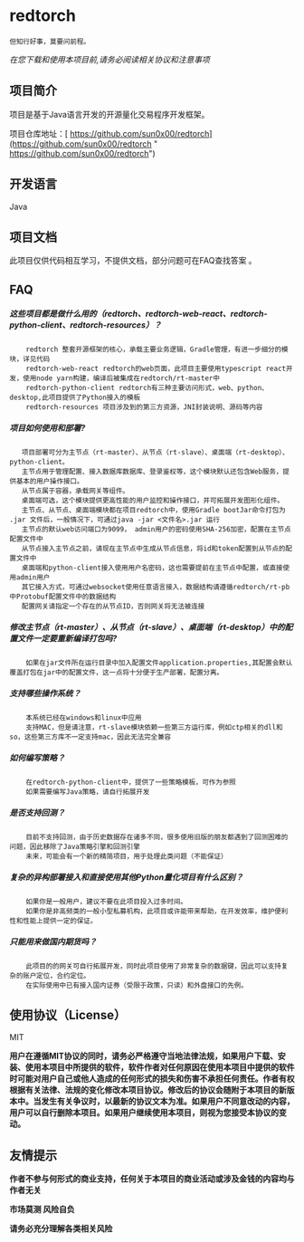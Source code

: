 # redtorch

`但知行好事，莫要问前程。`

*在您下载和使用本项目前,请务必阅读相关协议和注意事项*




## 项目简介

项目是基于Java语言开发的开源量化交易程序开发框架。

项目仓库地址：[ https://github.com/sun0x00/redtorch](https://github.com/sun0x00/redtorch " https://github.com/sun0x00/redtorch")

## 开发语言
Java

## 项目文档
此项目仅供代码相互学习，不提供文档，部分问题可在FAQ查找答案 。

## FAQ

##### 这些项目都是做什么用的（redtorch、redtorch-web-react、redtorch-python-client、redtorch-resources）？

```
    redtorch 整套开源框架的核心，承载主要业务逻辑，Gradle管理，有进一步细分的模块，详见代码
    redtorch-web-react redtorch的web页面，此项目主要使用typescript react开发，使用node yarn构建，编译后被集成在redtorch/rt-master中
    redtorch-python-client redtorch有三种主要访问形式，web、python、desktop,此项目提供了Python接入的模板
    redtorch-resources 项目涉及到的第三方资源，JNI封装说明、源码等内容
```

##### 项目如何使用和部署?

 ``` 
    项目部署可分为主节点（rt-master）、从节点（rt-slave）、桌面端（rt-desktop）、python-client。
    主节点用于管理配置、接入数据库数据库、登录鉴权等，这个模块默认还包含Web服务，提供基本的用户操作接口。
    从节点属于容器，承载网关等组件。
    桌面端可选，这个模块提供更高性能的用户监控和操作接口，并可拓展开发图形化组件。
    主节点、从节点、桌面端模块都在项目redtorch中，使用Gradle bootJar命令打包为 .jar 文件后，一般情况下，可通过java -jar <文件名>.jar 运行
    主节点的默认web访问端口为9099， admin用户的密码使用SHA-256加密，配置在主节点配置文件中
    从节点接入主节点之前，请现在主节点中生成从节点信息，将id和token配置到从节点的配置文件中
    桌面端和python-client接入使用用户名密码，这也需要提前在主节点中配置，或直接使用admin用户
    其它接入方式，可通过websocket使用任意语言接入，数据结构请遵循redtorch/rt-pb中Protobuf配置文件中的数据结构
    配置网关请指定一个存在的从节点ID，否则网关将无法被连接
```

##### 修改主节点（rt-master）、从节点（rt-slave）、桌面端（rt-desktop）中的配置文件一定要重新编译打包吗?

```
    如果在jar文件所在运行目录中加入配置文件application.properties,其配置会默认覆盖打包在jar中的配置文件，这一点将十分便于生产部署，配置分离。
```

##### 支持哪些操作系统？

```
    本系统已经在windows和linux中应用
    支持MAC，但是请注意，rt-slave模块依赖一些第三方运行库，例如ctp相关的dll和so，这些第三方库不一定支持mac，因此无法完全兼容
```

##### 如何编写策略？

```
    在redtorch-python-client中，提供了一些策略模板，可作为参照
    如果需要编写Java策略，请自行拓展开发
```

##### 是否支持回测？

```
    目前不支持回测，由于历史数据存在诸多不同，很多使用旧版的朋友都遇到了回测困难的问题，因此移除了Java策略引擎和回测引擎
    未来，可能会有一个新的精简项目，用于处理此类问题（不能保证）
```

##### 复杂的异构部署接入和直接使用其他Python量化项目有什么区别？
```
    如果你是一般用户，建议不要在此项目投入过多时间。
    如果你是非高频类的一般小型私募机构，此项目或许能带来帮助，在开发效率，维护便利性和性能上提供一定的保证。
```

##### 只能用来做国内期货吗？
```
    此项目的的网关可自行拓展开发，同时此项目使用了非常复杂的数据键，因此可以支持复杂的账户定位，合约定位。
    在实际使用中已有接入国内证券（受限于政策，只读）和外盘接口的先例。
```


## 使用协议（License）
MIT

**用户在遵循MIT协议的同时，请务必严格遵守当地法律法规，如果用户下载、安装、使用本项目中所提供的软件，软件作者对任何原因在使用本项目中提供的软件时可能对用户自己或他人造成的任何形式的损失和伤害不承担任何责任。作者有权根据有关法律、法规的变化修改本项目协议。修改后的协议会随附于本项目的新版本中。当发生有关争议时，以最新的协议文本为准。如果用户不同意改动的内容，用户可以自行删除本项目。如果用户继续使用本项目，则视为您接受本协议的变动。**

## 友情提示

**作者不参与何形式的商业支持，任何关于本项目的商业活动或涉及金钱的内容均与作者无关**

**市场莫测 风险自负**

**请务必充分理解各类相关风险**
